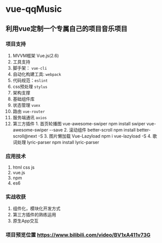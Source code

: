 # vue-qqMusic
## 利用vue定制一个专属自己的项目音乐项目
### 项目支持
1. MVVM框架 Vue.js(2.6)
2. 工具支持
  1. 脚手架： `vue-cli`
  2. 自动化构建工具: `webpack`
  3. 代码规范：`eslint`
  4. css预处理 `stylus`
3. 架构支撑
  1. 基础组件库
  2. 状态管理 `vuex`
  3. 路由 `vue-router`
  4. 服务端通讯 `axios`
  5. 第三方插件
    1. 首页轮播图 vue-awesome-swiper
        npm install swiper vue-awesome-swiper --save
    2. 滚动组件 better-scroll
        npm install better-scroll@next -S
    3. 图片懒加载 Vue-Lazyload
        npm i vue-lazyload -S
    4. 歌词处理 lyric-parser 
       npm install lyric-parser
### 应用技术
1. html css js
2. vue.js
3. npm
4. es6
### 实战收获
1. 组件化，模块化开发方式
2. 第三方插件的熟练运用
3. 原生App交互
### 项目预览位置 https://www.bilibili.com/video/BV1xA411v73G
